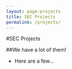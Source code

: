 ```yaml
---
layout: page-projects
title: SEC Projects
permalink: /projects/
---
```


#SEC Projects

##We have a lot of them!
* Here are a few...
